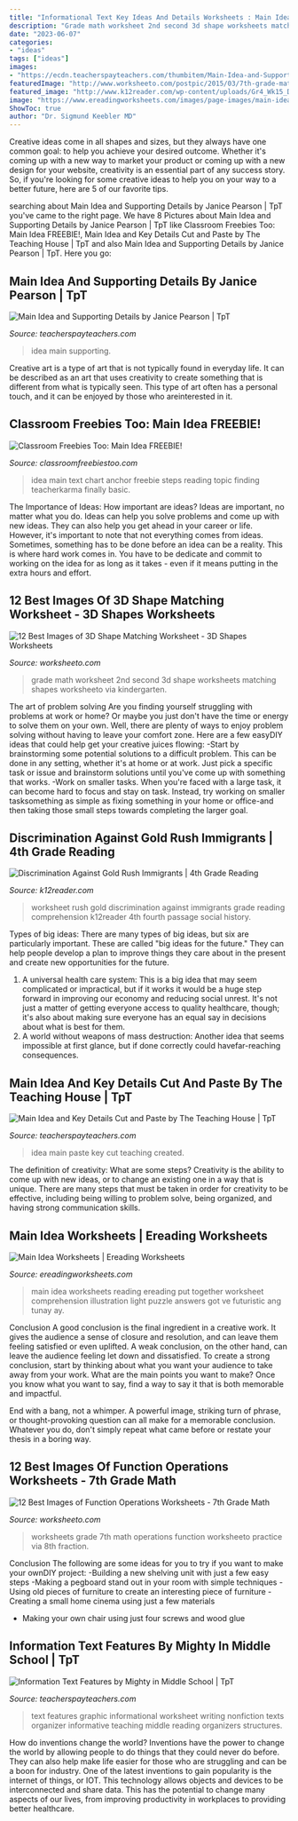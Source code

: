 ```yaml
---
title: "Informational Text Key Ideas And Details Worksheets : Main Idea Worksheets Reading Ereading Put Together Worksheet Comprehension Illustration Light Puzzle Answers Got Ve Futuristic Ang Tunay Ay"
description: "Grade math worksheet 2nd second 3d shape worksheets matching shapes worksheeto via kindergarten"
date: "2023-06-07"
categories:
- "ideas"
tags: ["ideas"]
images:
- "https://ecdn.teacherspayteachers.com/thumbitem/Main-Idea-and-Supporting-Details-2095814-1459944655/original-2095814-2.jpg"
featuredImage: "http://www.worksheeto.com/postpic/2015/03/7th-grade-math-worksheets_313283.jpg"
featured_image: "http://www.k12reader.com/wp-content/uploads/Gr4_Wk15_Discrimination_Against_Gold_rush_Immigrants.jpg"
image: "https://www.ereadingworksheets.com/images/page-images/main-idea-worksheets.jpg"
ShowToc: true
author: "Dr. Sigmund Keebler MD"
---
```



Creative ideas come in all shapes and sizes, but they always have one common goal: to help you achieve your desired outcome. Whether it's coming up with a new way to market your product or coming up with a new design for your website, creativity is an essential part of any success story. So, if you're looking for some creative ideas to help you on your way to a better future, here are 5 of our favorite tips.

	

		
searching about Main Idea and Supporting Details by Janice Pearson | TpT you've came to the right page. We have 8 Pictures about Main Idea and Supporting Details by Janice Pearson | TpT like Classroom Freebies Too: Main Idea FREEBIE!, Main Idea and Key Details Cut and Paste by The Teaching House | TpT and also Main Idea and Supporting Details by Janice Pearson | TpT. Here you go:
		
    
## Main Idea And Supporting Details By Janice Pearson | TpT

<img loading=lazy src="https://ecdn.teacherspayteachers.com/thumbitem/Main-Idea-and-Supporting-Details-2095814-1459944655/original-2095814-2.jpg" onerror="this.onerror=null;this.src='https://tse4.mm.bing.net/th?id=OIP.KUbaJR8LptR1uzXDwTXb2QAAAA&amp;pid=15.1';" alt="Main Idea and Supporting Details by Janice Pearson | TpT">

_Source: teacherspayteachers.com_

>idea main supporting. 

	

Creative art is a type of art that is not typically found in everyday life. It can be described as an art that uses creativity to create something that is different from what is typically seen. This type of art often has a personal touch, and it can be enjoyed by those who areinterested in it.

    
## Classroom Freebies Too: Main Idea FREEBIE!

<img loading=lazy src="http://1.bp.blogspot.com/-DDHbwqnC_a4/VPTa5vpNlpI/AAAAAAAAHJ0/HaPX9TWusFA/s1600/Slide4.jpg" onerror="this.onerror=null;this.src='https://tse3.mm.bing.net/th?id=OIP.kp1x0TkA-Kd4e4u5Hk-IAQHaJ4&amp;pid=15.1';" alt="Classroom Freebies Too: Main Idea FREEBIE!">

_Source: classroomfreebiestoo.com_

>idea main text chart anchor freebie steps reading topic finding teacherkarma finally basic. 

	

The Importance of Ideas: How important are ideas?
Ideas are important, no matter what you do. Ideas can help you solve problems and come up with new ideas. They can also help you get ahead in your career or life.
However, it's important to note that not everything comes from ideas. Sometimes, something has to be done before an idea can be a reality. This is where hard work comes in. You have to be dedicate and commit to working on the idea for as long as it takes - even if it means putting in the extra hours and effort.

    
## 12 Best Images Of 3D Shape Matching Worksheet - 3D Shapes Worksheets

<img loading=lazy src="http://www.worksheeto.com/postpic/2012/10/math-second-worksheet-2nd-grade-time_349173.jpg" onerror="this.onerror=null;this.src='https://tse2.mm.bing.net/th?id=OIP.UCjDcUhV9SlyDiJvkflAogHaKA&amp;pid=15.1';" alt="12 Best Images of 3D Shape Matching Worksheet - 3D Shapes Worksheets">

_Source: worksheeto.com_

>grade math worksheet 2nd second 3d shape worksheets matching shapes worksheeto via kindergarten. 

	

The art of problem solving
Are you finding yourself struggling with problems at work or home? Or maybe you just don't have the time or energy to solve them on your own. Well, there are plenty of ways to enjoy problem solving without having to leave your comfort zone. Here are a few easyDIY ideas that could help get your creative juices flowing: 
-Start by brainstorming some potential solutions to a difficult problem. This can be done in any setting, whether it's at home or at work. Just pick a specific task or issue and brainstorm solutions until you've come up with something that works. 
-Work on smaller tasks. When you're faced with a large task, it can become hard to focus and stay on task. Instead, try working on smaller tasksomething as simple as fixing something in your home or office-and then taking those small steps towards completing the larger goal.

    
## Discrimination Against Gold Rush Immigrants | 4th Grade Reading

<img loading=lazy src="http://www.k12reader.com/wp-content/uploads/Gr4_Wk15_Discrimination_Against_Gold_rush_Immigrants.jpg" onerror="this.onerror=null;this.src='https://tse2.mm.bing.net/th?id=OIP.Swj3VRicueu9njGr_et5cAAAAA&amp;pid=15.1';" alt="Discrimination Against Gold Rush Immigrants | 4th Grade Reading">

_Source: k12reader.com_

>worksheet rush gold discrimination against immigrants grade reading comprehension k12reader 4th fourth passage social history. 

	

Types of big ideas:
There are many types of big ideas, but six are particularly important. These are called "big ideas for the future." They can help people develop a plan to improve things they care about in the present and create new opportunities for the future.
1. A universal health care system: This is a big idea that may seem complicated or impractical, but if it works it would be a huge step forward in improving our economy and reducing social unrest. It's not just a matter of getting everyone access to quality healthcare, though; it's also about making sure everyone has an equal say in decisions about what is best for them.
2. A world without weapons of mass destruction: Another idea that seems impossible at first glance, but if done correctly could havefar-reaching consequences.

    
## Main Idea And Key Details Cut And Paste By The Teaching House | TpT

<img loading=lazy src="https://ecdn.teacherspayteachers.com/thumbitem/Main-Idea-and-Key-Details-Cut-and-Paste-4473569-1583795683/original-4473569-2.jpg" onerror="this.onerror=null;this.src='https://tse1.mm.bing.net/th?id=OIP.LcRTRAEOx5JUvZds30HIuAAAAA&amp;pid=15.1';" alt="Main Idea and Key Details Cut and Paste by The Teaching House | TpT">

_Source: teacherspayteachers.com_

>idea main paste key cut teaching created. 

	

The definition of creativity: What are some steps?
Creativity is the ability to come up with new ideas, or to change an existing one in a way that is unique. There are many steps that must be taken in order for creativity to be effective, including being willing to problem solve, being organized, and having strong communication skills.

    
## Main Idea Worksheets | Ereading Worksheets

<img loading=lazy src="https://www.ereadingworksheets.com/images/page-images/main-idea-worksheets.jpg" onerror="this.onerror=null;this.src='https://tse1.mm.bing.net/th?id=OIP.qvg6oBC8O1oYW8SclX4QgwAAAA&amp;pid=15.1';" alt="Main Idea Worksheets | Ereading Worksheets">

_Source: ereadingworksheets.com_

>main idea worksheets reading ereading put together worksheet comprehension illustration light puzzle answers got ve futuristic ang tunay ay. 

	

Conclusion
A good conclusion is the final ingredient in a creative work. It gives the audience a sense of closure and resolution, and can leave them feeling satisfied or even uplifted. A weak conclusion, on the other hand, can leave the audience feeling let down and dissatisfied.
To create a strong conclusion, start by thinking about what you want your audience to take away from your work. What are the main points you want to make? Once you know what you want to say, find a way to say it that is both memorable and impactful.

End with a bang, not a whimper. A powerful image, striking turn of phrase, or thought-provoking question can all make for a memorable conclusion. Whatever you do, don't simply repeat what came before or restate your thesis in a boring way.

    
## 12 Best Images Of Function Operations Worksheets - 7th Grade Math

<img loading=lazy src="http://www.worksheeto.com/postpic/2015/03/7th-grade-math-worksheets_313283.jpg" onerror="this.onerror=null;this.src='https://tse1.mm.bing.net/th?id=OIP.XBWY-koblPvzCsUvKVxstAHaKA&amp;pid=15.1';" alt="12 Best Images of Function Operations Worksheets - 7th Grade Math">

_Source: worksheeto.com_

>worksheets grade 7th math operations function worksheeto practice via 8th fraction. 

	

Conclusion
The following are some ideas for you to try if you want to make your ownDIY project: 
-Building a new shelving unit with just a few easy steps 
-Making a pegboard stand out in your room with simple techniques 
-Using old pieces of furniture to create an interesting piece of furniture 
-Creating a small home cinema using just a few materials 
- Making your own chair using just four screws and wood glue

    
## Information Text Features By Mighty In Middle School | TpT

<img loading=lazy src="https://ecdn.teacherspayteachers.com/thumbitem/Information-Text-Features-1413145270/original-372511-1.jpg" onerror="this.onerror=null;this.src='https://tse4.mm.bing.net/th?id=OIP.R-B2jjeKgdUPDps99tf0gQAAAA&amp;pid=15.1';" alt="Information Text Features by Mighty in Middle School | TpT">

_Source: teacherspayteachers.com_

>text features graphic informational worksheet writing nonfiction texts organizer informative teaching middle reading organizers structures. 

	

How do inventions change the world?
Inventions have the power to change the world by allowing people to do things that they could never do before. They can also help make life easier for those who are struggling and can be a boon for industry. One of the latest inventions to gain popularity is the internet of things, or IOT. This technology allows objects and devices to be interconnected and share data. This has the potential to change many aspects of our lives, from improving productivity in workplaces to providing better healthcare.

